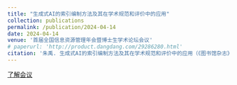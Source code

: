 ```yaml
---
title: "生成式AI的索引编制方法及其在学术规范和评价中的应用"
collection: publications
permalink: /publication/2024-04-14
date: 2024-04-14
venue: '首届全国信息资源管理年会暨博士生学术论坛会议'
# paperurl: 'http://product.dangdang.com/29286280.html'
citation: '朱禹. 生成式AI的索引编制方法及其在学术规范和评价中的应用（《图书馆杂志》录用）'
---
```


[了解会议](https://mp.weixin.qq.com/s/R9FXO8p12GiWQ7Y_SOQ32g)
